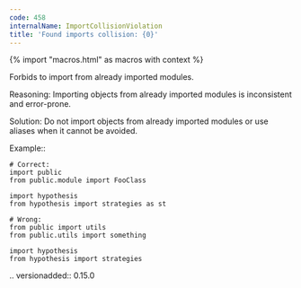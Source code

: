 ```yaml
---
code: 458
internalName: ImportCollisionViolation
title: 'Found imports collision: {0}'
---
```


{% import "macros.html" as macros with context %}


Forbids to import from already imported modules.

Reasoning:
    Importing objects from already imported modules is inconsistent
    and error-prone.

Solution:
    Do not import objects from already imported modules or use aliases
    when it cannot be avoided.

Example::

    # Correct:
    import public
    from public.module import FooClass

    import hypothesis
    from hypothesis import strategies as st

    # Wrong:
    from public import utils
    from public.utils import something

    import hypothesis
    from hypothesis import strategies

.. versionadded:: 0.15.0